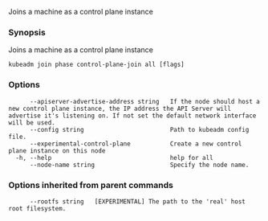 
Joins a machine as a control plane instance

### Synopsis

Joins a machine as a control plane instance

```
kubeadm join phase control-plane-join all [flags]
```

### Options

```
      --apiserver-advertise-address string   If the node should host a new control plane instance, the IP address the API Server will advertise it's listening on. If not set the default network interface will be used.
      --config string                        Path to kubeadm config file.
      --experimental-control-plane           Create a new control plane instance on this node
  -h, --help                                 help for all
      --node-name string                     Specify the node name.
```

### Options inherited from parent commands

```
      --rootfs string   [EXPERIMENTAL] The path to the 'real' host root filesystem.
```

